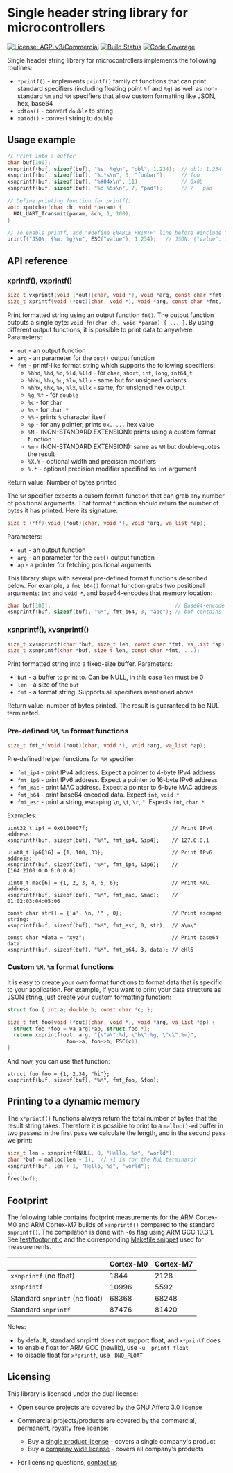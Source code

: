 # Single header string library for microcontrollers

[![License: AGPLv3/Commercial](https://img.shields.io/badge/License-AGPLv3%20or%20Commercial-green.svg)](https://www.gnu.org/licenses/agpl-3.0)
[![Build Status](https://github.com/cesanta/str/workflows/test/badge.svg)](https://github.com/cesanta/str/actions)
[![Code Coverage](https://codecov.io/gh/cesanta/str/branch/main/graph/badge.svg?token=B5LH9CRPQT)](https://codecov.io/gh/cesanta/str)

Single header string library for microcontrollers implements the
following routines:

- `*printf()` - implements `printf()` family of functions that can print
  standard specifiers (including floating point `%f` and `%g`) as well as
  non-standard `%m` and `%M` specifiers that allow custom formatting like JSON,
  hex, base64
- `xdtoa()` - convert `double` to string
- `xatod()` - convert string to `double`

## Usage example

```c
// Print into a buffer
char buf[100];
xsnprintf(buf, sizeof(buf), "%s: %g\n", "dbl", 1.234);  // dbl: 1.234
xsnprintf(buf, sizeof(buf), "%.*s\n", 3, "foobar");     // foo
xsnprintf(buf, sizeof(buf), "%#04x\n", 11);             // 0x0b
xsnprintf(buf, sizeof(buf), "%d %5s\n", 7, "pad");      // 7   pad

// Define printing function for printf()
void xputchar(char ch, void *param) {
  HAL_UART_Transmit(param, &ch, 1, 100);
}

// To enable printf, add "#define ENABLE_PRINTF" line before #include "str.h"
printf("JSON: {%m: %g}\n", ESC("value"), 1.234);   // JSON: {"value": 1.234}
```

## API reference

### xprintf(), vxprintf()
```c
size_t vxprintf(void (*out)(char, void *), void *arg, const char *fmt, va_list *);
size_t xprintf(void (*out)(char, void *), void *arg, const char *fmt, ...);
```

Print formatted string using an output function `fn()`. The output function
outputs a single byte: `void fn(char ch, void *param) { ... }`. By using
different output functions, it is possible to print data to anywhere.
Parameters:
- `out` - an output function
- `arg` - an parameter for the `out()` output function
- `fmt` - printf-like format string which supports the following specifiers:
  - `%hhd`, `%hd`, `%d`, `%ld`, `%lld` - for `char`, `short`, `int`, `long`, `int64_t`
  - `%hhu`, `%hu`, `%u`, `%lu`, `%llu` - same but for unsigned variants
  - `%hhx`, `%hx`, `%x`, `%lx`, `%llx` - same, for unsigned hex output
  - `%g`, `%f` - for `double`
  - `%c` - for `char`
  - `%s` - for `char *`
  - `%%` - prints `%` character itself
  - `%p` - for any pointer, prints `0x.....` hex value
  - `%M` - (NON-STANDARD EXTENSION): prints using a custom format function
  - `%m` - (NON-STANDARD EXTENSION): same as `%M` but double-quotes the result
  - `%X.Y` - optional width and precision modifiers
  - `%.*` - optional precision modifier specified as `int` argument

Return value: Number of bytes printed

The `%M` specifier expects a cusom format function that can grab any number of
positional arguments. That format function should return the number of bytes
it has printed. Here its signature:

```c
size_t (*ff)(void (*out)(char, void *), void *arg, va_list *ap);
```
Parameters:
- `out` - an output function
- `arg` - an parameter for the `out()` output function
- `ap` - a pointer for fetching positional arguments

This library ships with several pre-defined format functions described below.
For example, a `fmt_b64()` format function grabs two positional arguments:
`int` and `void *`, and base64-encodes that memory location:

```c
char buf[100];                                        // Base64-encode "abc"
xsnprintf(buf, sizeof(buf), "%M", fmt_b64, 3, "abc"); // buf contains: YWJj
```

### xsnprintf(), xvsnprintf()
```c
size_t xvsnprintf(char *buf, size_t len, const char *fmt, va_list *ap);
size_t xsnprintf(char *buf, size_t len, const char *fmt, ...);
```

Print formatted string into a fixed-size buffer. Parameters:
- `buf` - a buffer to print to. Can be NULL, in this case `len` must be 0
- `len` - a size of the `buf`
- `fmt` - a format string. Supports all specifiers mentioned above

Return value: number of bytes printed. The result is guaranteed to be NUL
terminated.

### Pre-defined `%M`, `%m` format functions

```c
size_t fmt_*(void (*out)(char, void *), void *arg, va_list *ap);
```

Pre-defined helper functions for `%M` specifier:
- `fmt_ip4` - print IPv4 address. Expect a pointer to 4-byte IPv4 address
- `fmt_ip6` - print IPv6 address. Expect a pointer to 16-byte IPv6 address
- `fmt_mac` - print MAC address. Expect a pointer to 6-byte MAC address
- `fmt_b64` - print base64 encoded data. Expect `int`, `void *`
- `fmt_esc` - print a string, escaping `\n`, `\t`, `\r`, `"`. Espects `int`, `char *`

Examples:

```
uint32_t ip4 = 0x0100007f;                           // Print IPv4 address:
xsnprintf(buf, sizeof(buf), "%M", fmt_ip4, &ip4);    // 127.0.0.1

uint8_t ip6[16] = {1, 100, 33};                      // Print IPv6 address:
xsnprintf(buf, sizeof(buf), "%M", fmt_ip4, &ip6);    // [164:2100:0:0:0:0:0:0]

uint8_t mac[6] = {1, 2, 3, 4, 5, 6};                 // Print MAC address:
xsnprintf(buf, sizeof(buf), "%M", fmt_mac, &mac);    // 01:02:03:04:05:06

const char str[] = {'a', \n, '"', 0};                // Print escaped string:
xsnprintf(buf, sizeof(buf), "%M", fmt_esc, 0, str);  // a\n\"

const char *data = "xyz";                            // Print base64 data:
xsnprintf(buf, sizeof(buf), "%M", fmt_b64, 3, data); // eHl6
```

### Custom `%M`, `%m` format functions

It is easy to create your own format functions to format data that is
specific to your application. For example, if you want to print your
data structure as JSON string, just create your custom formatting function:

```c
struct foo { int a; double b; const char *c; };

size_t fmt_foo(void (*out)(char, void *), void *arg, va_list *ap) {
  struct foo *foo = va_arg(*ap, struct foo *);
  return xxprintf(out, arg, "{\"a\":%d, \"b\":%g, \"c\":%m}",
                   foo->a, foo->b, ESC(c));
}
```

And now, you can use that function:

```
struct foo foo = {1, 2.34, "hi"};
xsnprintf(buf, sizeof(buf), "%M", fmt_foo, &foo);
```

## Printing to a dynamic memory

The `x*printf()` functions always return the total number of bytes that the
result string takes. Therefore it is possible to print to a `malloc()-ed`
buffer in two passes: in the first pass we calculate the length, and in the
second pass we print:

```c
size_t len = xsnprintf(NULL, 0, "Hello, %s", "world");
char *buf = malloc(len + 1);  // +1 is for the NUL terminator
xsnprintf(buf, len + 1, "Hello, %s", "world");
...
free(buf);
```

## Footprint

The following table contains footprint measurements for the ARM Cortex-M0 and
ARM Cortex-M7 builds of `xsnprintf()` compared to the standard `snprintf()`.
The compilation is done with `-Os` flag using ARM GCC 10.3.1.  See
[test/footprint.c](test/footprint.c) and the corresponding
[Makefile snippet](https://github.com/cesanta/str/blob/1f26b01c6277be329b264caa4597c6ad655ff135/test/Makefile#L47-L63)
used for measurements.

|                            | Cortex-M0 | Cortex-M7 |
| -------------------------- | --------- | --------- |
| `xsnprintf` (no float)    | 1844      | 2128      |
| `xsnprintf`               | 10996     | 5592      |
| Standard `snprintf`  (no float)  | 68368     | 68248     |
| Standard `snprintf`        | 87476     | 81420     |

Notes:
- by default, standard snrpintf does not support float, and `x*printf` does 
- to enable float for ARM GCC (newlib), use `-u _printf_float`
- to disable float for `x*printf`, use `-DNO_FLOAT`

## Licensing

This library is licensed under the dual license:
- Open source projects are covered by the GNU Affero 3.0 license
- Commercial projects/products are covered by the commercial,
  permanent, royalty free license:
  - Buy a [single product license](https://buy.stripe.com/9AQaHI1Uud1U4msaEG) - covers a single company's product
  - Buy a [company wide license](https://buy.stripe.com/3csaHIar09PI4ms8wx) - covers all company's products

- For licensing questions, [contact us](https://mongoose.ws/contact/)
